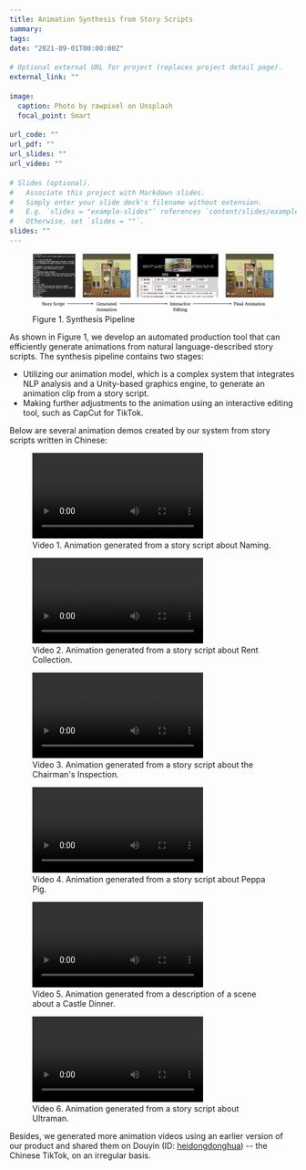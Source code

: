 ```yaml
---
title: Animation Synthesis from Story Scripts
summary:
tags:
date: "2021-09-01T00:00:00Z"

# Optional external URL for project (replaces project detail page).
external_link: ""

image:
  caption: Photo by rawpixel on Unsplash
  focal_point: Smart

url_code: ""
url_pdf: ""
url_slides: ""
url_video: ""

# Slides (optional).
#   Associate this project with Markdown slides.
#   Simply enter your slide deck's filename without extension.
#   E.g. `slides = "example-slides"` references `content/slides/example-slides.md`.
#   Otherwise, set `slides = ""`.
slides: ""
---
```


<figure>
    <img src="/project/story2animation/system_overview.png" alt="system overview" />
    <figcaption>Figure 1. Synthesis Pipeline</figcaption>
</figure>

As shown in Figure 1, we develop an automated production tool that can efficiently generate animations from natural language-described story scripts. The synthesis pipeline contains two stages:

* Utilizing our animation model, which is a complex system that integrates NLP analysis and a Unity-based graphics engine, to generate an animation clip from a story script.
* Making further adjustments to the animation using an interactive editing tool, such as CapCut for TikTok.



Below are several animation demos created by our system from story scripts written in Chinese:

<figure>
  <video controls>
    <source src="/project/story2animation/naming.mp4" type="video/mp4">
  </video>
  <figcaption>Video 1. Animation generated from a story script about Naming.</figcaption>
</figure>

<figure>
  <video controls>
    <source src="/project/story2animation/rent_collection.mp4" type="video/mp4">
  </video>
  <figcaption>Video 2. Animation generated from a story script about Rent Collection.</figcaption>
</figure>

<figure>
  <video controls>
    <source src="/project/story2animation/inspection.mp4" type="video/mp4">
  </video>
  <figcaption>Video 3. Animation generated from a story script about the Chairman's Inspection.</figcaption>
</figure>

<figure>
  <video controls>
    <source src="/project/story2animation/Peppa_pig.mp4" type="video/mp4">
  </video>
  <figcaption>Video 4. Animation generated from a story script about Peppa Pig.</figcaption>
</figure>

<figure>
  <video controls>
    <source src="/project/story2animation/castle_dinner.mp4" type="video/mp4">
  </video>
  <figcaption>Video 5. Animation generated from a description of a scene about a Castle Dinner.</figcaption>
</figure>

<figure>
  <video controls>
    <source src="/project/story2animation/ultraman.mp4" type="video/mp4">
  </video>
  <figcaption>Video 6. Animation generated from a story script about Ultraman.</figcaption>
</figure>



Besides, we generated more animation videos using an earlier version of our product and shared them on Douyin (ID: [heidongdonghua](https://www.douyin.com/user/MS4wLjABAAAATN0Pe89ypRCMYmnQ-8lClIsT0nBKxFOawYvVwlNS0H8)) -- the Chinese TikTok, on an irregular basis.